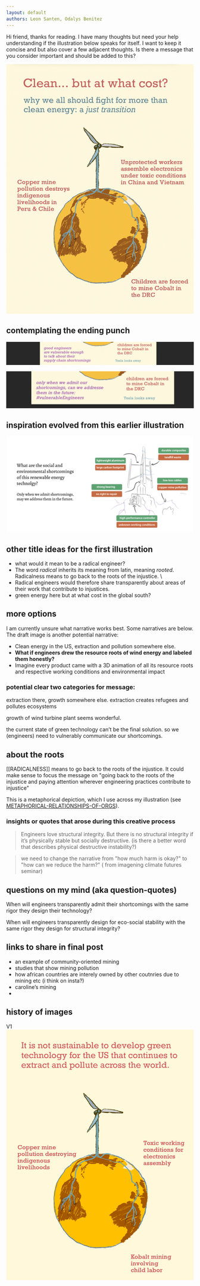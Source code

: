```yaml
---
layout: default
authors: Leon Santen, Odalys Benitez
---
```

Hi friend, thanks for reading. I have many thoughts but need your help understanding if the illustration below speaks for itself. I want to keep it concise and but also cover a few adjacent thoughts. Is there a message that you consider important and should be added to this? 

![](media/cleanshot_2024-08-17-at-22-33-05@2x.png)

## contemplating the ending punch
![](media/cleanshot_2024-08-17-at-22-57-49@2x.png)

![](media/cleanshot_2024-08-17-at-22-59-13@2x.png)

## inspiration evolved from this earlier illustration 

![](media/cleanshot_2024-07-27-at-17-48-57@2x.png)


## other title ideas for the first illustration
- what would it mean to be a radical engineer?
- The word *radical* inherits its meaning from latin, meaning *rooted*. Radicalness means to go back to the roots of the injustice. \
- Radical engineers would therefore share transparently about areas of their work that contribute to injustices. 
- green energy here but at what cost in the global south? 
## more options 

I am currently unsure what narrative works best. Some narratives are below. The draft image is another potential narrative:
- Clean energy in the US, extraction and pollution somewhere else. 
- **What if engineers drew the resource roots of wind energy and labeled them honestly?** 
- Imagine every product came with a 3D animation of all its resource roots and respective working conditions and environmental impact 

### potential clear two categories for message:

extraction there, growth somewhere else. 
extraction creates refugees and pollutes ecosystems 

growth of wind turbine plant seems wonderful. 

the current state of green technology can’t be the final solution. so we (engineers) need to vulnerably communicate our shortcomings.
## about the roots
[[RADICALNESS]] means to go back to the roots of the injustice. It could make sense to focus the message on "going back to the roots of the injustice and paying attention wherever engineering practices contribute to injustice"

This is a metaphorical depiction, which I use across my illustration (see [METAPHORICAL-RELATIONSHIPS-OF-ORGS](METAPHORICAL-RELATIONSHIPS-OF-ORGS.md)).

### insights or quotes that arose during this creative process 
> Engineers love structural integrity. But there is no structural integrity if it’s physically stable but socially destructive. (is there a better word that describes physical destructive instability?)

>we need to change the narrative from "how much harm is okay?" to "how can we reduce the harm?" ( from imagening climate futures seminar)

## questions on my mind (aka question-quotes)
When will engineers transparently admit their shortcomings with the same rigor they design their technology?

When will engineers transparently design for eco-social stability with the same rigor they design for structural integrity?

## links to share in final post 
- an example of community-oriented mining 
- studies that show mining pollution 
- how african countries are interely owned by other coutnries due to mining etc (i think on insta?)
- caroline’s mining 
- 


## history of images

V1
![](media/ROOTS-OF-RENEWABLES_1.png)